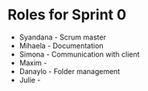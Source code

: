 # Roles for Sprint 0

* Syandana - Scrum master
* Mihaela - Documentation
* Simona - Communication with client 
* Maxim - 
* Danaylo - Folder management
* Julie - 